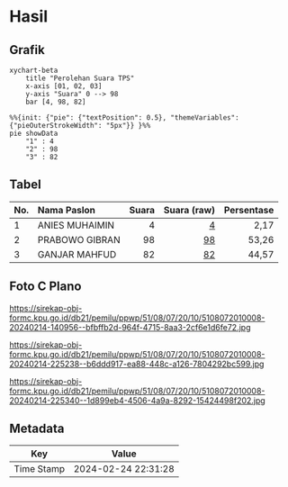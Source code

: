 # Hasil

## Grafik

```mermaid
xychart-beta
    title "Perolehan Suara TPS"
    x-axis [01, 02, 03]
    y-axis "Suara" 0 --> 98
    bar [4, 98, 82]
```

```mermaid
%%{init: {"pie": {"textPosition": 0.5}, "themeVariables": {"pieOuterStrokeWidth": "5px"}} }%%
pie showData
    "1" : 4
    "2" : 98
    "3" : 82
```

## Tabel

| No. | Nama Paslon    | Suara | Suara (raw) | Persentase |
|:--- |:-------------- | -----:| -----------:| ----------:|
| 1   | ANIES MUHAIMIN | 4     | [4][p-1]    | 2,17       |
| 2   | PRABOWO GIBRAN | 98    | [98][p-2]   | 53,26      |
| 3   | GANJAR MAHFUD  | 82    | [82][p-3]   | 44,57      |


[p-1]: https://github.com/gigit-pemilu/pemilu-2024-51-bali/blob/main/pilpres/hitung-suara/sub/51-bali/sub/08-buleleng/sub/07-sawan/sub/2010-sinabun/sub/008-tps/sub/paslon-1.txt
[p-2]: https://github.com/gigit-pemilu/pemilu-2024-51-bali/blob/main/pilpres/hitung-suara/sub/51-bali/sub/08-buleleng/sub/07-sawan/sub/2010-sinabun/sub/008-tps/sub/paslon-2.txt
[p-3]: https://github.com/gigit-pemilu/pemilu-2024-51-bali/blob/main/pilpres/hitung-suara/sub/51-bali/sub/08-buleleng/sub/07-sawan/sub/2010-sinabun/sub/008-tps/sub/paslon-3.txt

## Foto C Plano

https://sirekap-obj-formc.kpu.go.id/db21/pemilu/ppwp/51/08/07/20/10/5108072010008-20240214-140956--bfbffb2d-964f-4715-8aa3-2cf6e1d6fe72.jpg

https://sirekap-obj-formc.kpu.go.id/db21/pemilu/ppwp/51/08/07/20/10/5108072010008-20240214-225238--b6ddd917-ea88-448c-a126-7804292bc599.jpg

https://sirekap-obj-formc.kpu.go.id/db21/pemilu/ppwp/51/08/07/20/10/5108072010008-20240214-225340--1d899eb4-4506-4a9a-8292-15424498f202.jpg


## Metadata

| Key        | Value               |
| ---------- | ------------------- |
| Time Stamp | 2024-02-24 22:31:28 |



